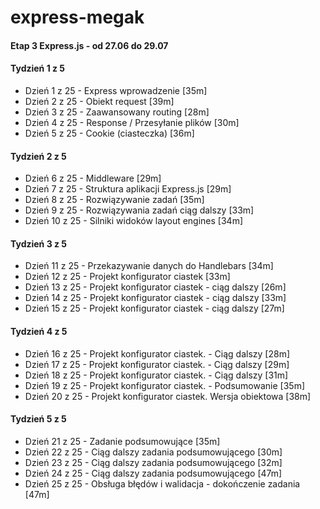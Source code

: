 # express-megak
#### Etap 3 Express.js - od 27.06 do 29.07

#### Tydzień 1 z 5
- Dzień 1 z 25 - Express wprowadzenie [35m]
- Dzień 2 z 25 - Obiekt request [39m]
- Dzień 3 z 25 - Zaawansowany routing [28m]
- Dzień 4 z 25 - Response / Przesyłanie plików [30m]
- Dzień 5 z 25 - Cookie (ciasteczka) [36m]

#### Tydzień 2 z 5
- Dzień 6 z 25 - Middleware [29m]
- Dzień 7 z 25 - Struktura aplikacji Express.js [29m]
- Dzień 8 z 25 - Rozwiązywanie zadań [35m]
- Dzień 9 z 25 - Rozwiązywania zadań ciąg dalszy [33m]
- Dzień 10 z 25 - Silniki widoków layout engines [34m]

#### Tydzień 3 z 5
- Dzień 11 z 25 - Przekazywanie danych do Handlebars [34m]
- Dzień 12 z 25 - Projekt konfigurator ciastek [33m]
- Dzień 13 z 25 - Projekt konfigurator ciastek - ciąg dalszy [26m]
- Dzień 14 z 25 - Projekt konfigurator ciastek - ciąg dalszy [33m]
- Dzień 15 z 25 - Projekt konfigurator ciastek - ciąg dalszy [27m]

#### Tydzień 4 z 5
- Dzień 16 z 25 - Projekt konfigurator ciastek. - Ciąg dalszy [28m]
- Dzień 17 z 25 - Projekt konfigurator ciastek. - Ciąg dalszy [29m]
- Dzień 18 z 25 - Projekt konfigurator ciastek. - Ciąg dalszy [31m]
- Dzień 19 z 25 - Projekt konfigurator ciastek. - Podsumowanie [35m]
- Dzień 20 z 25 - Projekt konfigurator ciastek. Wersja obiektowa [38m]

#### Tydzień 5 z 5
- Dzień 21 z 25 - Zadanie podsumowujące [35m]
- Dzień 22 z 25 - Ciąg dalszy zadania podsumowującego [30m]
- Dzień 23 z 25 - Ciąg dalszy zadania podsumowującego [32m]
- Dzień 24 z 25 - Ciąg dalszy zadania podsumowującego [47m]
- Dzień 25 z 25 - Obsługa błędów i walidacja - dokończenie zadania [47m]
